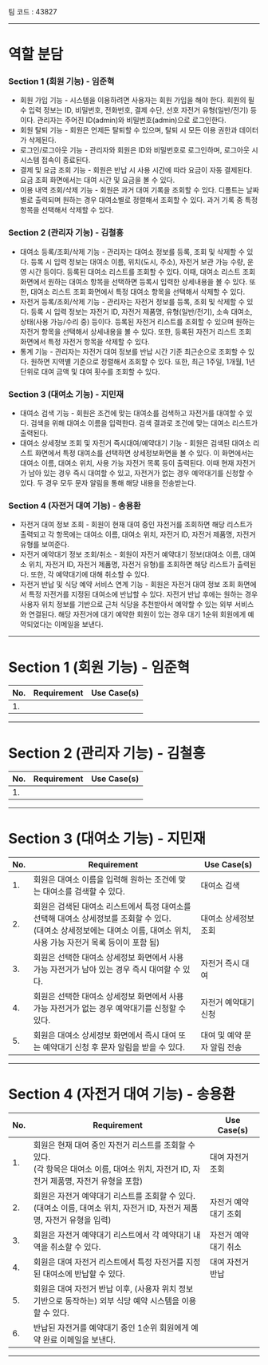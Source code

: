 팀 코드 :  43827

---
# 역할 분담

### Section 1 (회원 기능) - 임준혁

- 회원 가입 기능 - 시스템을 이용하려면 사용자는 회원 가입을 해야 한다. 회원의 필수 입력 정보는 ID, 비밀번호, 전화번호, 결제 수단, 선호 자전거 유형(일반/전기) 등이다. 관리자는 주어진 ID(admin)와 비밀번호(admin)으로 로그인한다.
- 회원 탈퇴 기능 - 회원은 언제든 탈퇴할 수 있으며, 탈퇴 시 모든 이용 권한과 데이터가 삭제된다.
- 로그인/로그아웃 기능 - 관리자와 회원은 ID와 비밀번호로 로그인하며, 로그아웃 시 시스템 접속이 종료된다.
- 결제 및 요금 조회 기능 - 회원은 반납 시 사용 시간에 따라 요금이 자동 결제된다. 요금 조회 화면에서는 대여 시간 및 요금을 볼 수 있다.
- 이용 내역 조회/삭제 기능 - 회원은 과거 대여 기록을 조회할 수 있다. 디폴트는 날짜별로 출력되며 원하는 경우 대여소별로 정렬해서 조회할 수 있다. 과거 기록 중 특정 항목을 선택해서 삭제할 수 있다.

### Section 2 (관리자 기능) - 김철흥

- 대여소 등록/조회/삭제 기능 - 관리자는 대여소 정보를 등록, 조회 및 삭제할 수 있다. 등록 시 입력 정보는 대여소 이름, 위치(도시, 주소), 자전거 보관 가능 수량, 운영 시간 등이다. 등록된 대여소 리스트를 조회할 수 있다. 이때, 대여소 리스트 조회 화면에서 원하는 대여소 항목을 선택하면 등록시 입력한 상세내용을 볼 수 있다. 또한, 대여소 리스트 조회 화면에서 특정 대여소 항목을 선택해서 삭제할 수 있다.
- 자전거 등록/조회/삭제 기능 - 관리자는 자전거 정보를 등록, 조회 및 삭제할 수 있다. 등록 시 입력 정보는 자전거 ID, 자전거 제품명, 유형(일반/전기), 소속 대여소, 상태(사용 가능/수리 중) 등이다. 등록된 자전거 리스트를 조회할 수 있으며 원하는 자전거 항목을 선택해서 상세내용을 볼 수 있다. 또한, 등록된 자전거 리스트 조회 화면에서 특정 자전거 항목을 삭제할 수 있다.
- 통계 기능 - 관리자는 자전거 대여 정보를 반납 시간 기준 최근순으로 조회할 수 있다. 원하면 지역별 기준으로 정렬해서 조회할 수 있다. 또한, 최근 1주일, 1개월, 1년 단위로 대여 금액 및 대여 횟수를 조회할 수 있다.

### Section 3 (대여소 기능) - 지민재

- 대여소 검색 기능 - 회원은 조건에 맞는 대여소를 검색하고 자전거를 대여할 수 있다. 검색을 위해 대여소 이름을 입력한다. 검색 결과로 조건에 맞는 대여소 리스트가 출력된다.
- 대여소 상세정보 조회 및 자전거 즉시대여/예약대기 기능 - 회원은 검색된 대여소 리스트 화면에서 특정 대여소를 선택하면 상세정보화면을 볼 수 있다. 이 화면에서는 대여소 이름, 대여소 위치, 사용 가능 자전거 목록 등이 출력된다. 이때 현재 자전거가 남아 있는 경우 즉시 대여할 수 있고, 자전거가 없는 경우 예약대기를 신청할 수 있다. 두 경우 모두 문자 알림을 통해 해당 내용을 전송받는다.

### Section 4 (자전거 대여 기능) - 송용환

- 자전거 대여 정보 조회 - 회원이 현재 대여 중인 자전거를 조회하면 해당 리스트가 출력되고 각 항목에는 대여소 이름, 대여소 위치, 자전거 ID, 자전거 제품명, 자전거 유형를 보여준다.
- 자전거 예약대기 정보 조회/취소 - 회원이 자전거 예약대기 정보(대여소 이름, 대여소 위치, 자전거 ID, 자전거 제품명, 자전거 유형)를 조회하면 해당 리스트가 출력된다. 또한, 각 예약대기에 대해 취소할 수 있다.
- 자전거 반납 및 식당 예약 서비스 연계 기능 - 회원은 자전거 대여 정보 조회 화면에서 특정 자전거를 지정된 대여소에 반납할 수 있다. 자전거 반납 후에는 원하는 경우 사용자 위치 정보를 기반으로 근처 식당을 추천받아서 예약할 수 있는 외부 서비스와 연결된다. 해당 자전거에 대기 예약한 회원이 있는 경우 대기 1순위 회원에게 예약되었다는 이메일을 보낸다.

---
# Section 1 (회원 기능) - 임준혁

| No. | Requirement | Use Case(s) |
| --- | ----------- | ----------- |
| 1.  |             |             |

---
# Section 2 (관리자 기능) - 김철흥

| No. | Requirement | Use Case(s) |
| --- | ----------- | ----------- |
| 1.  |             |             |

---
# Section 3 (대여소 기능) - 지민재

| No. | Requirement | Use Case(s) |
| --- | ----------- | ----------- |
| 1.  | 회원은 대여소 이름을 입력해 원하는 조건에 맞는 대여소를 검색할 수 있다. | 대여소 검색 |
| 2.  | 회원은 검색된 대여소 리스트에서 특정 대여소를 선택해 대여소 상세정보를 조회할 수 있다.<br>(대여소 상세정보에는 대여소 이름, 대여소 위치, 사용 가능 자전거 목록 등이이 포함 됨) | 대여소 상세정보 조회 |
| 3.  | 회원은 선택한 대여소 상세정보 화면에서 사용 가능 자전거가 남아 있는 경우 즉시 대여할 수 있다.| 자전거 즉시 대여 |
| 4.  | 회원은 선택한 대여소 상세정보 화면에서 사용 가능 자전거가 없는 경우 예약대기를 신청할 수 있다. | 자전거 예약대기 신청 |
| 5.  | 회원은 대여소 상세정보 화면에서 즉시 대여 또는 예약대기 신청 후 문자 알림을 받을 수 있다. | 대여 및 예약 문자 알림 전송 |

---
# Section 4 (자전거 대여 기능) - 송용환

| No. | Requirement                                                                            | Use Case(s) |
| --- | -------------------------------------------------------------------------------------- | ----------- |
| 1.  | 회원은 현재 대여 중인 자전거 리스트를 조회할 수 있다.<br>(각 항목은 대여소 이름, 대여소 위치, 자전거 ID, 자전거 제품명, 자전거 유형을 포함) | 대여 자전거 조회   |
| 2.  | 회원은 자전거 예약대기 리스트를 조회할 수 있다.<br>(대여소 이름, 대여소 위치, 자전거 ID, 자전거 제품명, 자전거 유형을 입력)           | 자전거 예약대기 조회 |
| 3.  | 회원은 자전거 예약대기 리스트에서 각 예약대기 내역을 취소할 수 있다.                                                | 자전거 예약대기 취소 |
| 4.  | 회원은 대여 자전거 리스트에서 특정 자전거를 지정된 대여소에 반납할 수 있다.                                            | 대여 자전거 반납   |
| 5.  | 회원은 대여 자전거 반납 이후, (사용자 위치 정보 기반으로 동작하는) 외부 식당 예약 시스템을 이용할 수 있다.                        |             |
| 6.  | 반납된 자전거를 예약대기 중인 1순위 회원에게 예약 완료 이메일을 보낸다.                                              |             |

---
